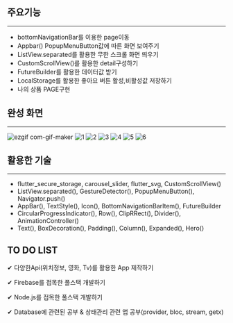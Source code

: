 ## 주요기능
----------
* bottomNavigationBar를 이용한 page이동
* Appbar() PopupMenuButton값에 따른 화면 보여주기
* ListView.separated를 활용한 무한 스크롤 화면 띄우기
* CustomScrollView()를 활용한 detail구성하기
* FutureBuilder를 활용한 데이터값 받기
* LocalStorage를 활용한 좋아요 버튼 활성,비활성값 저장하기
* 나의 상품 PAGE구현

## 완성 화면
----------
![ezgif com-gif-maker](https://user-images.githubusercontent.com/67583080/111026180-5f771800-842c-11eb-9a2e-7827053fd733.gif)
![1](https://user-images.githubusercontent.com/67583080/111026184-6140db80-842c-11eb-91b5-fed70b9b27e4.png)
![2](https://user-images.githubusercontent.com/67583080/111026186-62720880-842c-11eb-907e-dc4b7fef072b.png)
![3](https://user-images.githubusercontent.com/67583080/111026189-630a9f00-842c-11eb-8027-0b513662219e.png)
![4](https://user-images.githubusercontent.com/67583080/111026190-656cf900-842c-11eb-8bc0-574317886992.png)
![5](https://user-images.githubusercontent.com/67583080/111026209-77e73280-842c-11eb-9797-66afc90258dc.png)
![6](https://user-images.githubusercontent.com/67583080/111026211-79b0f600-842c-11eb-9ba2-1e3880a34b67.png)

## 활용한 기술
----------
* flutter_secure_storage, carousel_slider, flutter_svg, CustomScrollView()
* ListView.separated(), GestureDetector(), PopupMenuButton(), Navigator.push()
* AppBar(), TextStyle(), Icon(), BottomNavigationBarItem(), FutureBuilder
* CircularProgressIndicator(), Row(), ClipRRect(), Divider(), AnimationController()
* Text(), BoxDecoration(), Padding(), Column(), Expanded(), Hero() 

## TO DO LIST
✔︎ 다양한Api(위치정보, 영화, Tv)를 활용한 App 제작하기

✔︎ Firebase를 접목한 풀스택 개발하기

✔︎ Node.js를 접목한 풀스택 개발하기

✔︎ Database에 관련된 공부 & 상태관리 관련 앱 공부(provider, bloc, stream, getx)
